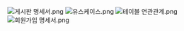 ![게시판 명세서.png](doc%2F%B0%D4%BD%C3%C6%C7%20%B8%ED%BC%BC%BC%AD.png)
![유스케이스.png](doc%2F%C0%AF%BD%BA%C4%C9%C0%CC%BD%BA.png)
![테이블 연관관계.png](doc%2F%C5%D7%C0%CC%BA%ED%20%BF%AC%B0%FC%B0%FC%B0%E8.png)
![회원가입 명세서.png](doc%2F%C8%B8%BF%F8%B0%A1%C0%D4%20%B8%ED%BC%BC%BC%AD.png)